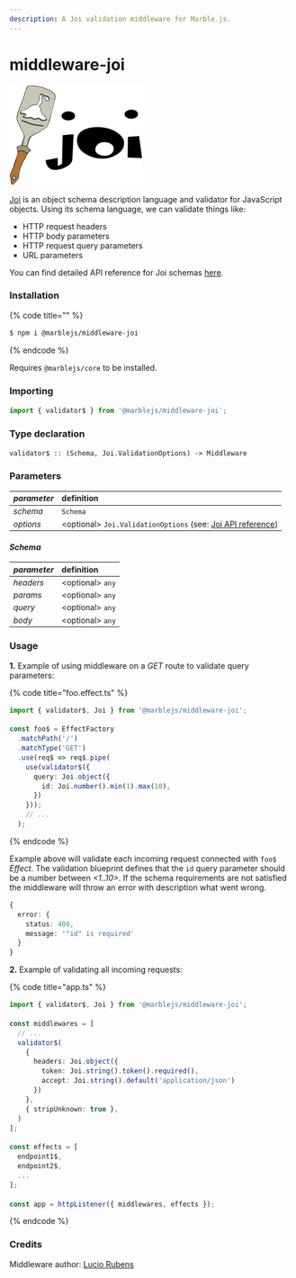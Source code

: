 ```yaml
---
description: A Joi validation middleware for Marble.js.
---
```


# middleware-joi

![](../.gitbook/assets/68747470733a2f2f7261772e6769746875622e636f6d2f686170696a732f6a6f692f6d61737465722f696d616765732f6a6f692e706e67.png)

[Joi](https://github.com/hapijs/joi) is an object schema description language and validator for JavaScript objects. Using its schema language, we can validate things like:

* HTTP request headers
* HTTP body parameters
* HTTP request query parameters
* URL parameters

You can find detailed API reference for Joi schemas [here](https://github.com/hapijs/joi/blob/v13.6.0/API.md).

### Installation

{% code title="" %}
```bash
$ npm i @marblejs/middleware-joi
```
{% endcode %}

Requires `@marblejs/core` to be installed.

### Importing

```typescript
import { validator$ } from '@marblejs/middleware-joi';
```

### Type declaration

```text
validator$ :: (Schema, Joi.ValidationOptions) -> Middleware
```

### **Parameters**

| _parameter_ | definition |
| :--- | :--- |
| _schema_ | `Schema` |
| _options_ | &lt;optional&gt; `Joi.ValidationOptions` \(see: [Joi API reference](https://github.com/hapijs/joi/blob/v13.6.0/API.md#joi)\) |

#### _**Schema**_

| _parameter_ | definition |
| :--- | :--- |
| _headers_ | &lt;optional&gt; `any` |
| _params_ | &lt;optional&gt; `any` |
| _query_ | &lt;optional&gt; `any` |
| _body_ | &lt;optional&gt; `any` |

### Usage

**1.** Example of using middleware on a _GET_ route to validate query parameters:

{% code title="foo.effect.ts" %}
```typescript
import { validator$, Joi } from '@marblejs/middleware-joi';

const foo$ = EffectFactory
  .matchPath('/')
  .matchType('GET')
  .use(req$ => req$.pipe(
    use(validator$({
      query: Joi.object({
        id: Joi.number().min(1).max(10),
      })
    }));
    // ...
  );
```
{% endcode %}

Example above will validate each incoming request connected with `foo$` _Effect_. The validation blueprint defines that the `id` query parameter should be a number between _&lt;1..10&gt;_. If the schema requirements are not satisfied the middleware will throw an error with description what went wrong.

```typescript
{
  error: {
    status: 400,
    message: '"id" is required'
  }
}
```

**2.** Example of validating all incoming requests:

{% code title="app.ts" %}
```typescript
import { validator$, Joi } from '@marblejs/middleware-joi';

const middlewares = [
  // ...
  validator$(
    {
      headers: Joi.object({
        token: Joi.string().token().required(),
        accept: Joi.string().default('application/json')
      })
    },
    { stripUnknown: true },
  )
];

const effects = [
  endpoint1$,
  endpoint2$,
  ...
];

const app = httpListener({ middlewares, effects });
```
{% endcode %}

### Credits

Middleware author: [Lucio Rubens](https://github.com/luciorubeens)

